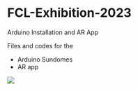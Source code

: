 # FCL-Exhibition-2023
Arduino Installation and AR App

Files and codes for the
- Arduino Sundomes
- AR app

![](https://github.com/architecture-building-systems/FCL-Exhibition-2023/media/IMG_6840.GIF)
